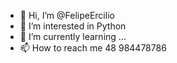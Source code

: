 - 👋 Hi, I’m @FelipeErcilio
- 👀 I’m interested in Python
- 🌱 I’m currently learning ...
- 📫 How to reach me  48 984478786

<!---
FelipeErcilio/FelipeErcilio is a ✨ special ✨ repository because its `README.md` (this file) appears on your GitHub profile.
You can click the Preview link to take a look at your changes.
--->
